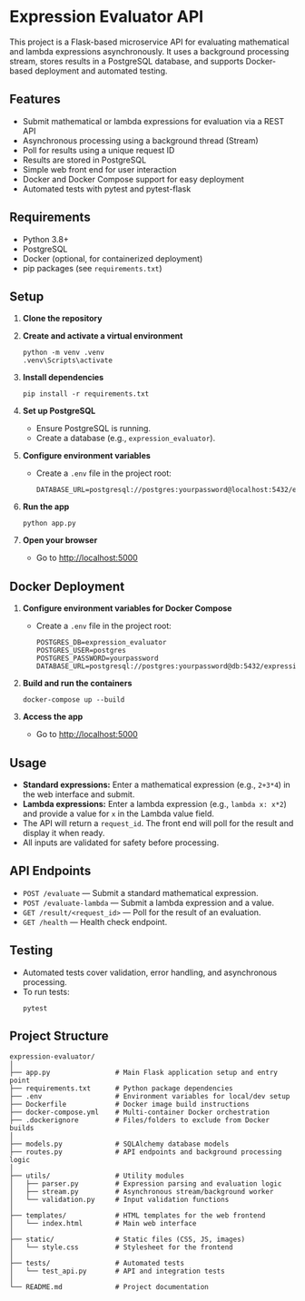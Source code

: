 # Expression Evaluator API

This project is a Flask-based microservice API for evaluating mathematical and lambda expressions asynchronously. It uses a background processing stream, stores results in a PostgreSQL database, and supports Docker-based deployment and automated testing.

## Features

- Submit mathematical or lambda expressions for evaluation via a REST API
- Asynchronous processing using a background thread (Stream)
- Poll for results using a unique request ID
- Results are stored in PostgreSQL
- Simple web front end for user interaction
- Docker and Docker Compose support for easy deployment
- Automated tests with pytest and pytest-flask

## Requirements

- Python 3.8+
- PostgreSQL
- Docker (optional, for containerized deployment)
- pip packages (see `requirements.txt`)

## Setup

1. **Clone the repository**

2. **Create and activate a virtual environment**
   ```
   python -m venv .venv
   .venv\Scripts\activate
   ```

3. **Install dependencies**
   ```
   pip install -r requirements.txt
   ```

4. **Set up PostgreSQL**
   - Ensure PostgreSQL is running.
   - Create a database (e.g., `expression_evaluator`).

5. **Configure environment variables**
   - Create a `.env` file in the project root:
     ```
     DATABASE_URL=postgresql://postgres:yourpassword@localhost:5432/expression_evaluator
     ```

6. **Run the app**
   ```
   python app.py
   ```

7. **Open your browser**
   - Go to [http://localhost:5000](http://localhost:5000)

## Docker Deployment

1. **Configure environment variables for Docker Compose**
   - Create a `.env` file in the project root:
     ```
     POSTGRES_DB=expression_evaluator
     POSTGRES_USER=postgres
     POSTGRES_PASSWORD=yourpassword
     DATABASE_URL=postgresql://postgres:yourpassword@db:5432/expression_evaluator
     ```

2. **Build and run the containers**
   ```
   docker-compose up --build
   ```

3. **Access the app**
   - Go to [http://localhost:5000](http://localhost:5000)

## Usage

- **Standard expressions:** Enter a mathematical expression (e.g., `2+3*4`) in the web interface and submit.
- **Lambda expressions:** Enter a lambda expression (e.g., `lambda x: x*2`) and provide a value for `x` in the Lambda value field.
- The API will return a `request_id`. The front end will poll for the result and display it when ready.
- All inputs are validated for safety before processing.

## API Endpoints

- `POST /evaluate` — Submit a standard mathematical expression.
- `POST /evaluate-lambda` — Submit a lambda expression and a value.
- `GET /result/<request_id>` — Poll for the result of an evaluation.
- `GET /health` — Health check endpoint.

## Testing

- Automated tests cover validation, error handling, and asynchronous processing.
- To run tests:
  ```
  pytest
  ```

## Project Structure

```
expression-evaluator/
│
├── app.py                # Main Flask application setup and entry point
├── requirements.txt      # Python package dependencies
├── .env                  # Environment variables for local/dev setup
├── Dockerfile            # Docker image build instructions
├── docker-compose.yml    # Multi-container Docker orchestration
├── .dockerignore         # Files/folders to exclude from Docker builds
│
├── models.py             # SQLAlchemy database models
├── routes.py             # API endpoints and background processing logic
│
├── utils/                # Utility modules
│   ├── parser.py         # Expression parsing and evaluation logic
│   ├── stream.py         # Asynchronous stream/background worker
│   └── validation.py     # Input validation functions
│
├── templates/            # HTML templates for the web frontend
│   └── index.html        # Main web interface
│
├── static/               # Static files (CSS, JS, images)
│   └── style.css         # Stylesheet for the frontend
│
├── tests/                # Automated tests
│   └── test_api.py       # API and integration tests
│
└── README.md             # Project documentation
```